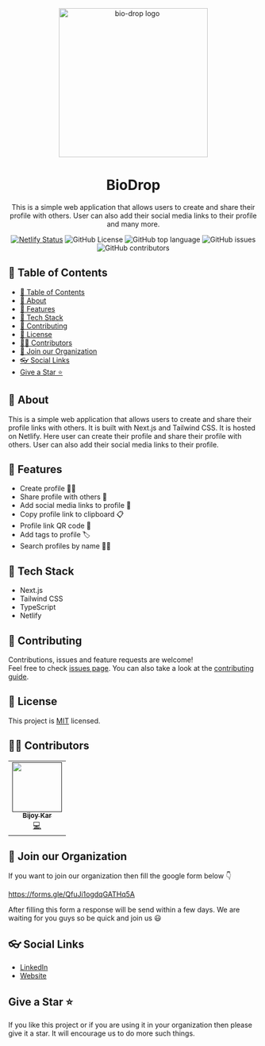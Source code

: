 <div align="center">
<img src="https://github.com/TechStarHub/bio-drop/assets/85790967/7ac7b6ca-dd26-4f3a-9b32-a59defd5f404" align="center" width="300px" alt="bio-drop logo">
</div>

<h1 align="center"> BioDrop </h1>
<p align="center">
    This is a simple web application that allows users to create and share their profile with others. User can also add their social media links to their profile and many more.
</p>

<div align="center">

[![Netlify Status](https://api.netlify.com/api/v1/badges/b26d588e-934b-464c-868b-0f289cfa4756/deploy-status)](https://app.netlify.com/sites/bio-drop/deploys)
![GitHub License](https://img.shields.io/github/license/TechStarHub/bio-drop?logo=googledocs&logoColor=%23ffffff&color=%23C21292)
![GitHub top language](https://img.shields.io/github/languages/top/TechStarHub/bio-drop?logo=typescript&logoColor=%23ffffff)
![GitHub issues](https://img.shields.io/github/issues/TechStarHub/bio-drop?color=%237071E8)
![GitHub contributors](https://img.shields.io/github/contributors/TechStarHub/bio-drop?color=%232D9596)

</div>

## 📌 Table of Contents

- [📌 Table of Contents](#-table-of-contents)
- [📝 About](#-about)
- [🎇 Features](#-features)
- [🤿 Tech Stack](#-tech-stack)
- [🤝 Contributing](#-contributing)
- [📜 License](#-license)
- [👨‍💻 Contributors](#-contributors)
- [🏫 Join our Organization](#-join-our-organization)
- [👓 Social Links](#-social-links)
- [Give a Star ⭐️](#give-a-star-️)

## 📝 About

This is a simple web application that allows users to create and share their profile links with others. It is built with Next.js and Tailwind CSS. It is hosted on Netlify. Here user can create their profile and share their profile with others. User can also add their social media links to their profile.

## 🎇 Features

- Create profile 🧙‍♂️
- Share profile with others 🤝
- Add social media links to profile 📱
- Copy profile link to clipboard 📋
- Profile link QR code 📲
- Add tags to profile 🏷️
- Search profiles by name 🕵️‍♂️

## 🤿 Tech Stack

- Next.js
- Tailwind CSS
- TypeScript
- Netlify

## 🤝 Contributing

Contributions, issues and feature requests are welcome!<br />Feel free to check [issues page](https://github.com/TechStarHub/bio-drop/issues). You can also take a look at the [contributing guide](./CONTRIBUTING.md).

## 📜 License

This project is [MIT](./LICENSE) licensed.

## 👨‍💻 Contributors

<table>
  <tr>
    <td align="center"><a href=""><img src="https://avatars.githubusercontent.com/u/85790967?v=4" width="100px;" alt=""/><br /><sub><b>Bijoy Kar</b></sub></a><br /><a href="" title="Code">💻</a></td>
    </tr>
</table>

## 🏫 Join our Organization

If you want to join our organization then fill the google form below 👇

https://forms.gle/QfuJi1ogdqGATHq5A

After filling this form a response will be send within a few days.
We are waiting for you guys so be quick and join us 😃

## 👓 Social Links

- [LinkedIn](https://www.linkedin.com/company/techstarhub)
- [Website](https://techstarhubweb.netlify.app/)

## Give a Star ⭐️

If you like this project or if you are using it in your organization then please give it a star. It will encourage us to do more such things.
